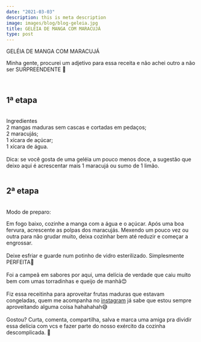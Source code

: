 ```yaml
---
date: "2021-03-03"
description: this is meta description
image: images/blog/blog-geleia.jpg
title: GELÉIA DE MANGA COM MARACUJÁ
type: post
---
```


GELÉIA DE MANGA COM MARACUJÁ  

Minha gente, procurei um adjetivo para essa receita e não achei outro a não ser SURPREENDENTE 🤤  


&nbsp;  
## 1ª etapa  
&nbsp;  
Ingredientes  
2 mangas maduras sem cascas e cortadas em pedaços;  
2 maracujás;  
1 xícara de açúcar;  
1 xícara de água.   
&nbsp;  
Dica: se você gosta de uma geléia um pouco menos doce, a sugestão que deixo aqui é acrescentar mais 1 maracujá ou sumo de 1 limão.  
&nbsp;  
## 2ª etapa 
&nbsp;  
Modo de preparo:  

Em fogo baixo, cozinhe a manga com a água e o açúcar. Após uma boa fervura, acrescente as polpas dos maracujás. Mexendo um pouco vez ou outra para não grudar muito, deixa cozinhar bem até reduzir e começar a engrossar.  
&nbsp;  
Deixe esfriar e guarde num potinho de vidro esterilizado. Simplesmente PERFEITA🤩  
&nbsp;  
Foi a campeã em sabores por aqui, uma delícia de verdade que caiu muito bem com umas torradinhas e queijo de manhã😊  
&nbsp;  
Fiz essa receitinha para aproveitar frutas maduras que estavam congeladas, quem me acompanha no [instagram](https://www.instagram.com/claralcamara/) já sabe que estou sempre aproveitando alguma coisa hahahahah😅  
&nbsp;  
Gostou? Curta, comenta, compartilha, salva e marca uma amiga pra dividir essa delícia com vcs e fazer parte do nosso exército da cozinha descomplicada. 🤗